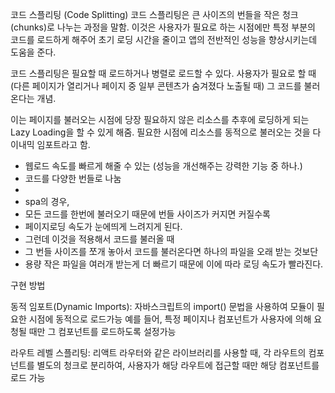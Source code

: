 코드 스플리팅 (Code Splitting)
코드 스플리팅은 큰 사이즈의 번들을 작은 청크(chunks)로 나누는 과정을 말함. 
이것은 사용자가 필요로 하는 시점에만 특정 부분의 코드를 로드하게 해주어 
초기 로딩 시간을 줄이고 앱의 전반적인 성능을 향상시키는데 도움을 준다.

코드 스플리팅은 필요할 때 로드하거나 병렬로 로드할 수 있다.
사용자가 필요로 할 때 (다른 페이지가 열리거나 페이지 중 일부 콘텐츠가 숨겨졌다 노출될 때) 그 코드를
불러온다는 개념.

이는 페이지를 불러오는 시점에 당장 필요하지 않은 리소스를 추후에 로딩하게 되는 Lazy Loading을 할 수 있게 해줌.
필요한 시점에 리소스를 동적으로 불러오는 것을 다이내믹 임포트라고 함.


- 웹로드 속도를 빠르게 해줄 수 있는 (성능을 개선해주는 강력한 기능 중 하나.)
- 코드를 다양한 번들로 나눔
- 
- spa의 경우,
- 모든 코드를 한번에 불러오기 때문에 번들 사이즈가 커지면 커질수록 <br/>
- 페이지로딩 속도가 눈에띄게 느려지게 된다.<br/>
- 그런데 이것을 적용해서 코드를 불러올 때 <br/>
- 그 번들 사이즈를 쪼개 놓아서 코드를 불러온다면 하나의 파일을 오래 받는 것보단 <br/>
- 용량 작은 파일을 여러개 받는게 더 빠르기 때문에 이에 따라 로딩 속도가 빨라진다.<br/>



구현 방법

동적 임포트(Dynamic Imports):
자바스크립트의 import() 문법을 사용하여 모듈이 필요한 시점에 동적으로 로드가능
예를 들어, 특정 페이지나 컴포넌트가 사용자에 의해 요청될 때만 그 컴포넌트를 로드하도록 설정가능


라우트 레벨 스플리팅:
리액트 라우터와 같은 라이브러리를 사용할 때, 각 라우트의 컴포넌트를 별도의 청크로 분리하여,
사용자가 해당 라우트에 접근할 때만 해당 컴포넌트를 로드 가능